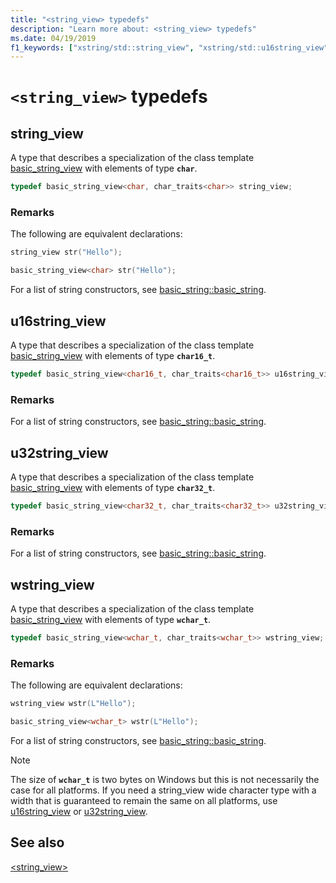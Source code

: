 ```yaml
---
title: "<string_view> typedefs"
description: "Learn more about: <string_view> typedefs"
ms.date: 04/19/2019
f1_keywords: ["xstring/std::string_view", "xstring/std::u16string_view", "xstring/std::u32string_view", "xstring/std::wstring_view"]
---
```

# `<string_view>` typedefs

## <a name="string_view"></a> string_view

A type that describes a specialization of the class template [basic_string_view](../standard-library/basic-string-view-class.md) with elements of type **`char`**.

```cpp
typedef basic_string_view<char, char_traits<char>> string_view;
```

### Remarks

The following are equivalent declarations:

```cpp
string_view str("Hello");

basic_string_view<char> str("Hello");
```

For a list of string constructors, see [basic_string::basic_string](../standard-library/basic-string-class.md#basic_string).

## <a name="u16string_view"></a> u16string_view

A type that describes a specialization of the class template [basic_string_view](../standard-library/basic-string-view-class.md) with elements of type **`char16_t`**.

```cpp
typedef basic_string_view<char16_t, char_traits<char16_t>> u16string_view;
```

### Remarks

For a list of string constructors, see [basic_string::basic_string](../standard-library/basic-string-class.md#basic_string).

## <a name="u32string_view"></a> u32string_view

A type that describes a specialization of the class template [basic_string_view](../standard-library/basic-string-view-class.md) with elements of type **`char32_t`**.

```cpp
typedef basic_string_view<char32_t, char_traits<char32_t>> u32string_view;
```

### Remarks

For a list of string constructors, see [basic_string::basic_string](../standard-library/basic-string-class.md#basic_string).

## <a name="wstring_view"></a> wstring_view

A type that describes a specialization of the class template [basic_string_view](../standard-library/basic-string-view-class.md) with elements of type **`wchar_t`**.

```cpp
typedef basic_string_view<wchar_t, char_traits<wchar_t>> wstring_view;
```

### Remarks

The following are equivalent declarations:

```cpp
wstring_view wstr(L"Hello");

basic_string_view<wchar_t> wstr(L"Hello");
```

For a list of string constructors, see [basic_string::basic_string](../standard-library/basic-string-class.md#basic_string).

> [!NOTE]
> The size of **`wchar_t`** is two bytes on Windows but this is not necessarily the case for all platforms. If you need a string_view wide character type with a width that is guaranteed to remain the same on all platforms, use [u16string_view](../standard-library/string-view-typedefs.md#u16string_view) or [u32string_view](../standard-library/string-view-typedefs.md#u32string_view).

## See also

[\<string_view>](../standard-library/string-view.md)
